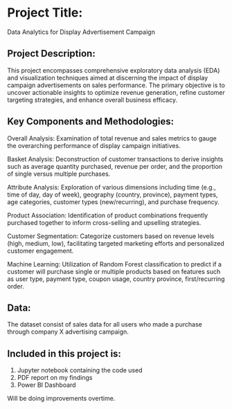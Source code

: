 # **Project Title:** 
Data Analytics for Display Advertisement Campaign

## **Project Description:** 
This project encompasses comprehensive exploratory data analysis (EDA) and visualization techniques aimed at discerning the impact of display campaign advertisements on sales performance. The primary objective is to uncover actionable insights to optimize revenue generation, refine customer targeting strategies, and enhance overall business efficacy.

## Key Components and Methodologies:

Overall Analysis: Examination of total revenue and sales metrics to gauge the overarching performance of display campaign initiatives.

Basket Analysis: Deconstruction of customer transactions to derive insights such as average quantity purchased, revenue per order, and the proportion of single versus multiple purchases.

Attribute Analysis: Exploration of various dimensions including time (e.g., time of day, day of week), geography (country, province), payment types, age categories, customer types (new/recurring), and purchase frequency.

Product Association: Identification of product combinations frequently purchased together to inform cross-selling and upselling strategies.

Customer Segmentation: Categorize customers based on revenue levels (high, medium, low), facilitating targeted marketing efforts and personalized customer engagement.

Machine Learning: Utilization of Random Forest classification to predict if a customer will purchase single or multiple products based on features such as user type, payment type, coupon usage, country province, first/recurring order.

## **Data:** 
The dataset consist of sales data for all users who made a purchase through company X advertising campaign. 

## **Included in this project is:**
1. Jupyter notebook containing the code used
2. PDF report on my findings
3. Power BI Dashboard


Will be doing improvements overtime.
